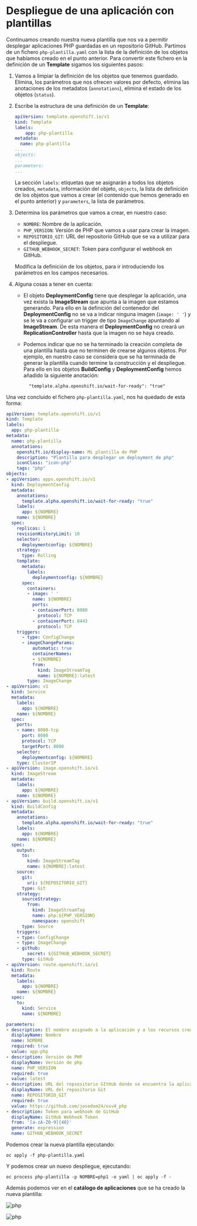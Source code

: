 # Despliegue de una aplicación con plantillas

Continuamos creando nuestra nueva plantilla que nos va a permitir desplegar aplicaciones PHP guardadas en un repositorio GitHub. Partimos de un fichero `php-plantilla.yaml` con la lista de la definición de los objetos que habíamos creado en el punto anterior. Para convertir este fichero en la definición de un **Template** sigamos los siguientes pasos:

1. Vamos a limpiar la definición de los objetos que tenemos guardado. Elimina, los parámetros que nos ofrecen valores por defecto, elimina las anotaciones de los metadatos (`annotations`), elimina el estado de los objetos (`status`).
2. Escribe la estructura de una definición de un **Template**:

    ```yaml
    apiVersion: template.openshift.io/v1
    kind: Template
    labels:
        app: php-plantilla
    metadata:
      name: php-plantilla
    ...
    objects:
    ...
    parameters:
    ...
    ```

    La sección `labels`: etiquetas que se asignarán a todos los objetos creados, `metadata`, información del objeto, `objects`, la lista de definición de los objetos que vamos a crear (el contenido que hemos generado en el punto anterior) y `parameters`, la lista de parámetros.

3. Determina los parámetros que vamos a crear, en nuestro caso:

    * `NOMBRE`: Nombre de la aplicación.
    * `PHP_VERSION`: Versión de PHP que vamos a usar para crear la imagen.
    * `REPOSITORIO_GIT`: URL del repositorio GitHub que se va a utilizar para el despliegue.
    * `GITHUB_WEBHOOK_SECRET`: Token para configurar el webhook en GitHub.

    Modifica la definición de los objetos, para ir introduciendo los parámetros en los campos necesarios.
4. Alguna cosas a tener en cuenta:

    * El objeto **DeploymentConfig** tiene que desplegar la aplicación, una vez exista la **ImageStream** que apunta a la imagen que estamos generando. Para ello en la definición del contenedor del **DeploymentConfig** no se va a indicar ninguna imagen (`image: ' '`) y se le va a configurar un trigger de tipo `ImageChange` apuntando al **ImageStream**. De esta manera el **DeploymentConfig** no creará un **ReplicationController** hasta que la imagen no se haya creado.
    * Podemos indicar que no se ha terminado la creación completa de una plantilla hasta que no terminen de crearse algunos objetos. Por ejemplo, en nuestro caso se considera que se ha terminada de generar la plantilla cuando termine la construcción y el despliegue. Para ello en los objetos **BuildConfig** y **DeploymentConfig** hemos añadido la siguiente anotación:

            "template.alpha.openshift.io/wait-for-ready": "true"

Una vez concluido el fichero `php-plantilla.yaml`, nos ha quedado de esta forma:

```yaml
apiVersion: template.openshift.io/v1
kind: Template
labels:
  app: php-plantilla
metadata:
  name: php-plantilla
  annotations:
    openshift.io/display-name: Mi plantilla de PHP
    description: "Plantilla para desplegar un deployment de php"
    iconClass: "icon-php"
    tags: "php"
objects:
- apiVersion: apps.openshift.io/v1
  kind: DeploymentConfig
  metadata:
    annotations:
      template.alpha.openshift.io/wait-for-ready: "true"
    labels:
      app: ${NOMBRE}
    name: ${NOMBRE}
  spec:
    replicas: 1
    revisionHistoryLimit: 10
    selector:
      deploymentconfig: ${NOMBRE}
    strategy:
      type: Rolling
    template:
      metadata:
        labels:
          deploymentconfig: ${NOMBRE}
      spec:
        containers:
        - image: ' '
          name: ${NOMBRE}
          ports:
          - containerPort: 8080
            protocol: TCP
          - containerPort: 8443
            protocol: TCP
    triggers:
      - type: ConfigChange
      - imageChangeParams:
          automatic: true
          containerNames:
          - ${NOMBRE}
          from:
            kind: ImageStreamTag
            name: ${NOMBRE}:latest
        type: ImageChange
- apiVersion: v1
  kind: Service
  metadata:
    labels:
      app: ${NOMBRE}
    name: ${NOMBRE}
  spec:
    ports:
    - name: 8080-tcp
      port: 8080
      protocol: TCP
      targetPort: 8080
    selector:
      deploymentconfig: ${NOMBRE}
    type: ClusterIP
- apiVersion: image.openshift.io/v1
  kind: ImageStream
  metadata:
    labels:
      app: ${NOMBRE}
    name: ${NOMBRE}
- apiVersion: build.openshift.io/v1
  kind: BuildConfig
  metadata:
    annotations:
      template.alpha.openshift.io/wait-for-ready: "true"
    labels:
      app: ${NOMBRE}
    name: ${NOMBRE}
  spec:
    output:
      to:
        kind: ImageStreamTag
        name: ${NOMBRE}:latest
    source:
      git:
        uri: ${REPOSITORIO_GIT}
      type: Git
    strategy:
      sourceStrategy:
        from:
          kind: ImageStreamTag
          name: php:${PHP_VERSION}
          namespace: openshift
      type: Source
    triggers:
    - type: ConfigChange
    - type: ImageChange
    - github:
        secret: ${GITHUB_WEBHOOK_SECRET}
      type: GitHub
- apiVersion: route.openshift.io/v1
  kind: Route
  metadata:
    labels:
      app: ${NOMBRE}
    name: ${NOMBRE}
  spec:
    to:
      kind: Service
      name: ${NOMBRE}

parameters:
- description: El nombre asignado a la aplicación y a los recursos creados.
  displayName: Nombre
  name: NOMBRE
  required: true
  value: app-php
- description: Versión de PHP
  displayName: Versión de php
  name: PHP_VERSION
  required: true
  value: latest
- description: URL del repsositorio GItHub donde se encuentra la aplicación
  displayName: URL del repositorio Git
  name: REPOSITORIO_GIT
  required: true
  value: https://github.com/josedom24/osv4_php
- description: Token para webhook de GitHub   
  displayName: GitHub Webhook Token
  from: '[a-zA-Z0-9]{40}'
  generate: expression
  name: GITHUB_WEBHOOK_SECRET
  ```

Podemos crear la nueva plantilla ejecutando:

    oc apply -f php-plantilla.yaml

Y podemos crear un nuevo despliegue, ejecutando:

    oc process php-plantilla -p NOMBRE=php1 -o yaml | oc apply -f -

Además podemos ver en el **catálogo de aplicaciones** que se ha creado la nueva plantilla:

![php](img/php1.png)

![php](img/php2.png)